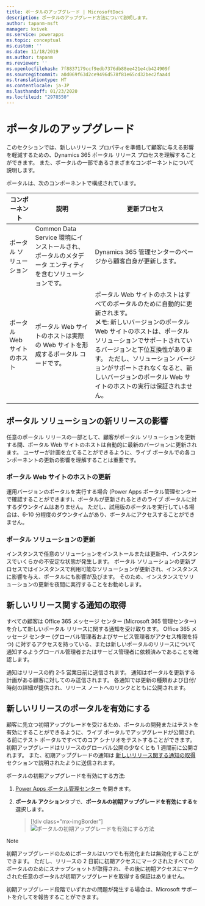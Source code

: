 ```yaml
---
title: ポータルのアップグレード | MicrosoftDocs
description: ポータルのアップグレード方法について説明します。
author: tapanm-msft
manager: kvivek
ms.service: powerapps
ms.topic: conceptual
ms.custom: ''
ms.date: 11/18/2019
ms.author: tapanm
ms.reviewer: ''
ms.openlocfilehash: 7f8837179ccf9edb7376db88ee421e4cb424909f
ms.sourcegitcommit: a0d069f63d2ce9496d578f81e65cd32bec2faa4d
ms.translationtype: HT
ms.contentlocale: ja-JP
ms.lasthandoff: 01/23/2020
ms.locfileid: "2978550"
---
```

# <a name="upgrade-a-portal"></a>ポータルのアップグレード

このセクションでは、新しいリリース プロパティを準備して顧客に与える影響を軽減するための、Dynamics 365 ポータル リリース プロセスを理解することができます。 また、ポータルの一部であるさまざまなコンポーネントについて説明します。

ポータルは、次のコンポーネントで構成されています。

|コンポーネント|説明|更新プロセス|
|---------|-----------|--------------|
|ポータル ソリューション|Common Data Service 環境にインストールされ、ポータルのメタデータ エンティティを含むソリューションです。|Dynamics 365 管理センターのページから顧客自身が更新します。|
|ポータル Web サイトのホスト|ポータル Web サイトのホストは実際の Web サイトを形成するポータル コードです。|ポータル Web サイトのホストはすべてのポータルのために自動的に更新されます。<br>**メモ**: 新しいバージョンのポータル Web サイトのホストは、ポータル ソリューションでサポートされているバージョンと下位互換性があります。 ただし、ソリューション バージョンがサポートされなくなると、新しいバージョンのポータル Web サイトのホストの実行は保証されません。|
|||

## <a name="impact-of-new-releases-on-a-portal-solution"></a>ポータル ソリューションの新リリースの影響

任意のポータル リリースの一部として、顧客がポータル ソリューションを更新する間、ポータル Web サイトのホストは自動的に最新のバージョンに更新されます。 ユーザーが計画を立てることができるように、ライブ ポータルでの各コンポーネントの更新の影響を理解することは重要です。

### <a name="portal-website-host-update"></a>ポータル Web サイトのホストの更新

運用バージョンのポータルを実行する場合 (Power Apps ポータル管理センターで確認することができます)、ポータルが更新されるときのライブ ポータルに対するダウンタイムはありません。 ただし、試用版のポータルを実行している場合は、6-10 分程度のダウンタイムがあり、ポータルにアクセスすることができません。

### <a name="portal-solution-update"></a>ポータル ソリューションの更新

インスタンスで任意のソリューションをインストールまたは更新中、インスタンスでいくらかの不安定な状態が発生します。 ポータル ソリューションの更新プロセスではインスタンスで利用可能なソリューションが更新され、インスタンスに影響を与え、ポータルにも影響が及びます。 そのため、インスタンスでソリューションの更新を夜間に実行することをお勧めします。

## <a name="get-notified-about-new-releases"></a>新しいリリース関する通知の取得

すべての顧客は Office 365 メッセージ センター (Microsoft 365 管理センター) を介して新しいポータル リリースに関する通知を受け取ります。 Office 365 メッセージ センター (グローバル管理者およびサービス管理者がアクセス権限を持つ) に対するアクセスを持っている、または新しいポータルのリリースについて通知するようグローバル管理者またはサービス管理者に依頼済みであることを確認します。

通知はリリースの約 2-5 営業日前に送信されます。 通知はポータルを更新する計画がある顧客に対してのみ送信されます。 各通知では更新の種類および日付/時刻の詳細が提供され、リリース ノートへのリンクとともに公開されます。

## <a name="enable-a-portal-for-new-release"></a>新しいリリースのポータルを有効にする

顧客に先立つ初期アップグレードを受けるため、ポータルの開発またはテストを有効にすることができるように、ライブ ポータルでアップグレードが公開される前にテスト ポータルですべてのコア シナリオをテストすることができます。 初期アップグレードはリリースのグローバル公開の少なくとも 1 週間前に公開されます。 また、初期アップグレードの通知は [新しいリリース関する通知の取得](#get-notified-about-new-releases) セクションで説明されたように送信されます。

ポータルの初期アップグレードを有効にする方法:

1.  [Power Apps ポータル管理センター](admin-overview.md) を開きます。

2.  **ポータル アクション**タブで、**ポータルの初期アップグレードを有効にする**を選択します。

    > [!div class="mx-imgBorder"]
    > ![ポータルの初期アップグレードを有効にする方法](../media/upgrade-portal.png "ポータルの初期アップグレードを有効にする方法")

> [!NOTE]
> 初期アップグレードのためにポータルはいつでも有効化または無効化することができます。 ただし、リリースの 2 日前に初期アクセスにマークされたすべてのポータルのためにスナップショットが取得され、その後に初期アクセスにマークされた任意のポータルが初期アップグレードを取得する保証はありません。

初期アップグレード段階でいずれかの問題が発生する場合は、Microsoft サポートを介してを報告することができます。


